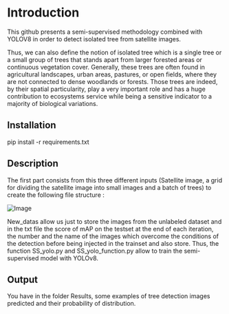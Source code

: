 # Introduction

This github presents a semi-supervised methodology combined with YOLOV8 in order to detect isolated tree from satellite images.

Thus, we can also define the notion of isolated tree which is a single tree or a small group of trees that stands apart from larger forested areas or continuous vegetation cover. Generally, these trees are often found in agricultural landscapes, urban areas, pastures, or open fields, where they are not connected to dense woodlands or forests. Those trees are indeed, by their spatial particularity, play a very important role and has a huge contribution to ecosystems service while being a sensitive indicator to a majority of biological variations.


## Installation

pip install -r requirements.txt

## Description

The first part consists from this three different inputs (Satellite image, a grid for dividing the satellite image into small images and a batch of trees) to create the following file structure :


![Image](https://github.com/user-attachments/assets/d815961a-3ceb-4c26-ba5d-ccd96e33d16b)



New_datas allow us just to store the images from the unlabeled dataset and in the txt file the score of mAP on the testset at the end of each iteration, the number and the name of the images which overcome the conditions of the detection before being injected in the trainset and also store. 
Thus, the function SS_yolo.py and SS_yolo_function.py allow to train the semi-supervised model with YOLOv8.

## Output

You have in the folder Results, some examples of tree detection images predicted and their probability of distribution.



